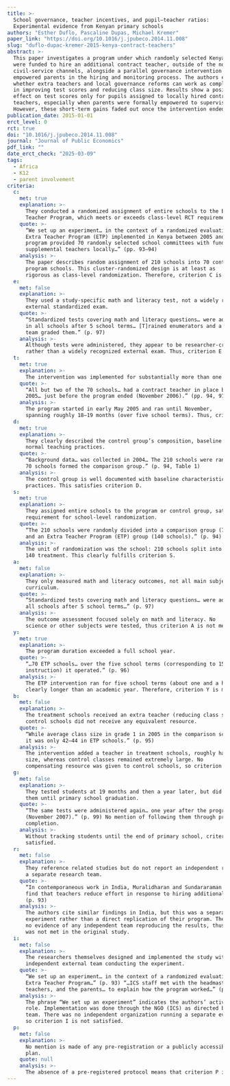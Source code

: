 ```yaml
---
title: >-
  School governance, teacher incentives, and pupil–teacher ratios:
  Experimental evidence from Kenyan primary schools
authors: "Esther Duflo, Pascaline Dupas, Michael Kremer"
paper_link: "https://doi.org/10.1016/j.jpubeco.2014.11.008"
slug: "duflo-dupac-kremer-2015-kenya-contract-teachers"
abstract: >-
  This paper investigates a program under which randomly selected Kenyan schools
  were funded to hire an additional contract teacher, outside of the normal
  civil-service channels, alongside a parallel governance intervention that
  empowered parents in the hiring and monitoring process. The authors examine
  whether extra teachers and local governance reforms can work as complements
  in improving test scores and reducing class size. Results show a positive
  effect on test scores only for pupils assigned to locally hired contract
  teachers, especially when parents were formally empowered to supervise them.
  However, these short-term gains faded out once the intervention ended.
publication_date: 2015-01-01
erct_level: 0
rct: true
doi: "10.1016/j.jpubeco.2014.11.008"
journal: "Journal of Public Economics"
pdf_link: ""
date_erct_check: "2025-03-09"
tags:
  - Africa
  - K12
  - parent involvement
criteria:
  c:
    met: true
    explanation: >-
      They conducted a randomized assignment of entire schools to the Extra
      Teacher Program, which meets or exceeds class-level RCT requirements.
    quote: >-
      “We set up an experiment… in the context of a randomized evaluation of the 
      Extra Teacher Program (ETP) implemented in Kenya between 2005 and 2007. The ETP 
      program provided 70 randomly selected school committees with funds to hire 
      supplemental teachers locally…” (pp. 93–94)
    analysis: >-
      The paper describes random assignment of 210 schools into 70 control vs 140 
      program schools. This cluster-randomized design is at least as 
      rigorous as class-level randomization. Therefore, criterion C is met.
  e:
    met: false
    explanation: >-
      They used a study-specific math and literacy test, not a widely recognized
      external standardized exam.
    quote: >-
      “Standardized tests covering math and literacy questions… were administered
      in all schools after 5 school terms… [T]rained enumerators and a separate
      team graded them.” (p. 97)
    analysis: >-
      Although tests were administered, they appear to be researcher-created
      rather than a widely recognized external exam. Thus, criterion E is not met.
  t:
    met: true
    explanation: >-
      The intervention was implemented for substantially more than one academic term.
    quote: >-
      “All but two of the 70 schools… had a contract teacher in place by early May 
      2005… just before the program ended (November 2006).” (pp. 94, 97)
    analysis: >-
      The program started in early May 2005 and ran until November, 
      spanning roughly 18–19 months (over five school terms). Thus, criterion T is met.
  d:
    met: true
    explanation: >-
      They clearly described the control group’s composition, baseline data, and
      normal teaching practices.
    quote: >-
      “Background data… was collected in 2004… The 210 schools were randomly divided…
      70 schools formed the comparison group.” (p. 94, Table 1)
    analysis: >-
      The control group is well documented with baseline characteristics and usual
      practices. This satisfies criterion D.
  s:
    met: true
    explanation: >-
      They assigned entire schools to the program or control group, satisfying the 
      requirement for school-level randomization.
    quote: >-
      “The 210 schools were randomly divided into a comparison group (70 schools), 
      and an Extra Teacher Program (ETP) group (140 schools).” (p. 94)
    analysis: >-
      The unit of randomization was the school: 210 schools split into 70 control and 
      140 treatment. This clearly fulfills criterion S.
  a:
    met: false
    explanation: >-
      They only measured math and literacy outcomes, not all main subjects in the 
      curriculum.
    quote: >-
      “Standardized tests covering math and literacy questions… were administered in 
      all schools after 5 school terms…” (p. 97)
    analysis: >-
      The outcome assessment focused solely on math and literacy. No 
      science or other subjects were tested, thus criterion A is not met.
  y:
    met: true
    explanation: >-
      The program duration exceeded a full school year.
    quote: >-
      “…70 ETP schools… over the five school terms (corresponding to 15 months of 
      instruction) it operated.” (p. 96)
    analysis: >-
      The ETP intervention ran for five school terms (about one and a half years), 
      clearly longer than an academic year. Therefore, criterion Y is met.
  b:
    met: false
    explanation: >-
      The treatment schools received an extra teacher (reducing class size), whereas 
      control schools did not receive any equivalent resource.
    quote: >-
      “While average class size in grade 1 in 2005 in the comparison schools was 82, 
      it was only 42–44 in ETP schools.” (p. 95)
    analysis: >-
      The intervention added a teacher in treatment schools, roughly halving class 
      size, whereas control classes remained extremely large. No 
      compensating resource was given to control schools, so criterion B is not met.
  g:
    met: false
    explanation: >-
      They tested students at 19 months and then a year later, but did not track
      them until primary school graduation.
    quote: >-
      “The same tests were administered again… one year after the program ended
      (November 2007).” (p. 99) No mention of following them through primary
      completion.
    analysis: >-
      Without tracking students until the end of primary school, criterion G is not
      satisfied.
  r:
    met: false
    explanation: >-
      They reference related studies but do not report an independent replication by 
      a separate research team.
    quote: >-
      “In contemporaneous work in India, Muralidharan and Sundararaman (2013) also 
      find that teachers reduce effort in response to hiring additional teachers.” 
      (p. 93)
    analysis: >-
      The authors cite similar findings in India, but this was a separate 
      experiment rather than a direct replication of their program. The paper provides 
      no evidence of any independent team reproducing the results, thus criterion R 
      was not met in the original study.
  i:
    met: false
    explanation: >-
      The researchers themselves designed and implemented the study without an 
      independent external team conducting the experiment.
    quote: >-
      “We set up an experiment… in the context of a randomized evaluation of the 
      Extra Teacher Program…” (p. 93) “…ICS staff met with the headmaster, the 
      teachers, and the parents… to explain how the program worked…” (p. 94)
    analysis: >-
      The phrase “We set up an experiment” indicates the authors’ active 
      role. Implementation was done through the NGO (ICS) as directed by the research 
      team. There was no independent organization running a separate evaluation, 
      so criterion I is not satisfied.
  p:
    met: false
    explanation: >-
      No mention is made of any pre-registration or a publicly accessible analysis
      plan.
    quote: null
    analysis: >-
      The absence of a pre-registered protocol means that criterion P is not met.
---
```

